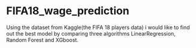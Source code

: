 # FIFA18_wage_prediction
Using the dataset from Kaggle(the FIFA 18 players data) i would like to find out the best model by comparing three algorithms LinearRegression, Random Forest and XGboost.
